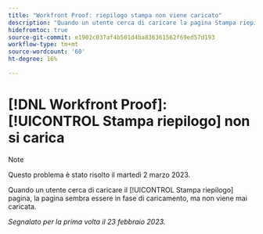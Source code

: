 ```yaml
---
title: "Workfront Proof: riepilogo stampa non viene caricato"
description: "Quando un utente cerca di caricare la pagina Stampa riepilogo, sembra che la pagina sia in fase di caricamento, ma non si carica mai."
hidefromtoc: true
source-git-commit: e1902c037af4b501d4ba836361562f69ed57d193
workflow-type: tm+mt
source-wordcount: '60'
ht-degree: 16%

---
```



# [!DNL Workfront Proof]: [!UICONTROL Stampa riepilogo] non si carica

>[!NOTE]
>
>Questo problema è stato risolto il martedì 2 marzo 2023.

Quando un utente cerca di caricare il [!UICONTROL Stampa riepilogo] pagina, la pagina sembra essere in fase di caricamento, ma non viene mai caricata.

_Segnalato per la prima volta il 23 febbraio 2023._

